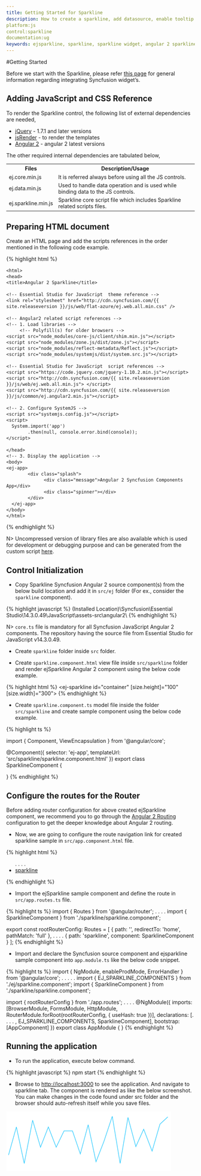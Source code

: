 ```yaml
---
title: Getting Started for Sparkline
description: How to create a sparkline, add datasource, enable tooltip and other functionalities
platform:js
control:sparkline
documentation:ug
keywords: ejsparkline, sparkline, sparkline widget, angular 2 sparkline
---
```

#Getting Started

Before we start with the Sparkline, please refer [this page](https://help.syncfusion.com/angular-2/overview) for general information regarding integrating Syncfusion widget’s.

## Adding JavaScript and CSS Reference

To render the Sparkline control, the following list of external dependencies are needed, 

* [jQuery](http://jquery.com) - 1.7.1 and later versions
* [jsRender](https://github.com/borismoore/jsrender) - to render the templates
* [Angular 2](https://angular.io/) - angular 2 latest versions

The other required internal dependencies are tabulated below,

<table>
   <tr>
      <th>
         <b>Files</b>
      </th>
      <th>
         <b>Description/Usage </b>
      </th>
   </tr>
   <tr>
      <td>
         ej.core.min.js
      </td>
      <td>
        It is referred always before using all the JS controls.
      </td>
   </tr>
   <tr>
      <td>
         ej.data.min.js
      </td>
      <td>
         Used to handle data operation and is used while binding data to the JS controls.
      </td>
   </tr>
   <tr>
      <td>
        ej.sparkline.min.js
      </td>
      <td>
        Sparkline core script file which includes Sparkline related scripts files.
      </td>
   </tr>
</table>

## Preparing HTML document

Create an HTML page and add the scripts references in the order mentioned in the following code example.

{% highlight html %}

    <html>
    <head>
    <title>Angular 2 Sparkline</title>

    <!-- Essential Studio for JavaScript  theme reference -->
    <link rel="stylesheet" href="http://cdn.syncfusion.com/{{ site.releaseversion }}/js/web/flat-azure/ej.web.all.min.css" />

    <!-- Angular2 related script references -->
    <!-- 1. Load libraries -->
         <!-- Polyfill(s) for older browsers -->
    <script src="node_modules/core-js/client/shim.min.js"></script>   
    <script src="node_modules/zone.js/dist/zone.js"></script>
    <script src="node_modules/reflect-metadata/Reflect.js"></script>
    <script src="node_modules/systemjs/dist/system.src.js"></script>

    <!-- Essential Studio for JavaScript  script references -->
    <script src="https://code.jquery.com/jquery-1.10.2.min.js"></script>
    <script src="http://cdn.syncfusion.com/{{ site.releaseversion }}/js/web/ej.web.all.min.js"> </script> 
    <script src="http://cdn.syncfusion.com/{{ site.releaseversion }}/js/common/ej.angular2.min.js"></script>
    
    <!-- 2. Configure SystemJS -->
    <script src="systemjs.config.js"></script>
    <script>       
      System.import('app')
            .then(null, console.error.bind(console));
    </script>

    </head>
    <!-- 3. Display the application -->
    <body>
    <ej-app>  
		    <div class="splash">
			      <div class="message">Angular 2 Syncfusion Components App</div>
			      <div class="spinner"></div>
		    </div>
	  </ej-app>
    </body>
    </html>

{% endhighlight %}

N> Uncompressed version of library files are also available which is used for development or debugging purpose and can be generated from the custom script [here](http://csg.syncfusion.com).

## Control Initialization

* Copy Sparkline Syncfusion Angular 2 source component(s) from the below build location and add it in `src/ej` folder (For ex., consider the `sparkline` component).

{% highlight javascript %}
(Installed Location)\Syncfusion\Essential Studio\14.3.0.49\JavaScript\assets-src\angular2\ 
{% endhighlight %}

N> `core.ts` file is mandatory for all Syncfusion JavaScript Angular 2 components. The repository having the source file from Essential Studio for JavaScript v14.3.0.49.

* Create `sparkline` folder inside `src` folder.

* Create `sparkline.component.html` view file inside `src/sparkline` folder and render ejSparkline Angular 2 component using the below code example. 

{% highlight html %}
<ej-sparkline id="container" [size.height]="100" [size.width]="300">
</ej-sparkline>
{% endhighlight %}

* Create `sparkline.component.ts` model file inside the folder `src/sparkline` and create sample component using the below code example.

{% highlight ts %}

import { Component, ViewEncapsulation } from '@angular/core';

@Component({
  selector: 'ej-app',
  templateUrl: 'src/sparkline/sparkline.component.html'
})
export class SparklineComponent {

}
{% endhighlight %}

## Configure the routes for the Router

Before adding router configuration for above created ejSparkline component, we recommend you to go through the [Angular 2 Routing](https://angular.io/docs/ts/latest/guide/router.html) configuration to get the deeper knowledge about Angular 2 routing. 

* Now, we are going to configure the route navigation link for created sparkline sample in `src/app.component.html` file.

{% highlight html %}
<div>
	<ul class="nav navbar-nav">
		. . . .
		<li><a data-toggle="collapse" data-target="#skeleton-navigation-navbar-collapse.in" href="#sparkline" [routerLink]="['/sparkline']">sparkline </a></li>
	</ul>
</div>
<main>
	<router-outlet></router-outlet>
</main>
{% endhighlight %}

* Import the ejSparkline sample component and define the route in `src/app.routes.ts` file.

{% highlight ts %}
import { Routes } from '@angular/router';
. . . . 
import { SparklineComponent } from './sparkline/sparkline.component';

export const rootRouterConfig: Routes = [
    { path: '', redirectTo: 'home', pathMatch: 'full' },
    . . . . 
    { path: 'sparkline', component: SparklineComponent }
];
{% endhighlight %}

* Import and declare the Syncfusion source component and ejsparkline sample component into `app.module.ts` like the below code snippet.

{% highlight ts %}
import { NgModule, enableProdMode, ErrorHandler } from '@angular/core';
. . . . . 
import { EJ_SPARKLINE_COMPONENTS } from './ej/sparkline.component';
import { SparklineComponent } from './sparkline/sparkline.component';

import { rootRouterConfig } from './app.routes';
. . . . 
@NgModule({
  imports: [BrowserModule, FormsModule, HttpModule, RouterModule.forRoot(rootRouterConfig, { useHash: true })],
  declarations: [. . . . , EJ_SPARKLINE_COMPONENTS, SparklineComponent],
  bootstrap: [AppComponent]
})
export class AppModule { }
{% endhighlight %}

## Running the application

* To run the application, execute below command.

{% highlight javascript %}
npm start
{% endhighlight %}

* Browse to [http://localhost:3000](http://localhost:3000) to see the application. And navigate to sparkline tab. The component is rendered as like the below screenshot. You can make changes in the code found under src folder and the browser should auto-refresh itself while you save files. 

![](Getting-started-images/Getting-Started_img1.png) 


